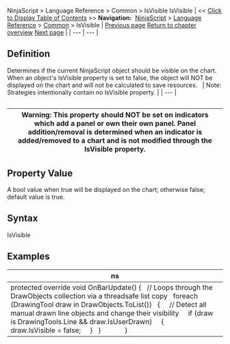 ﻿
NinjaScript \> Language Reference \> Common \> IsVisible
IsVisible
| \<\< [Click to Display Table of Contents](isvisible.md) \>\> **Navigation:**     [NinjaScript](ninjascript-1.md) \> [Language Reference](language_reference_wip-1.md) \> [Common](common-1.md) \> IsVisible | [Previous page](indicator_displayname-1.md) [Return to chapter overview](common-1.md) [Next page](name-1.md) |
| --- | --- |
## Definition
Determines if the current NinjaScript object should be visible on the chart. When an object's IsVisible property is set to false, the object will NOT be displayed on the chart and will not be calculated to save resources.
 
| Note: Strategies intentionally contain no IsVisible property. |
| --- |

## 
| Warning: This property should NOT be set on indicators which add a panel or own their own panel. Panel addition/removal is determined when an indicator is added/removed to a chart and is not modified through the IsVisible property. |
| --- |

## 
## Property Value
A bool value when true will be displayed on the chart; otherwise false; default value is true.
 
## Syntax
IsVisible
 
## Examples
| ns |
| --- |
| protected override void OnBarUpdate() {    // Loops through the DrawObjects collection via a threadsafe list copy    foreach (DrawingTool draw in DrawObjects.ToList())    {      // Detect all manual drawn line objects and change their visibility      if (draw is DrawingTools.Line \&\& draw.IsUserDrawn)      {          draw.IsVisible \= false;      }    }              } |
